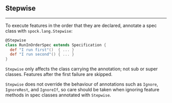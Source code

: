## Stepwise
----
To execute features in the order that they are declared, annotate a spec class with `spock.lang.Stepwise`:

```groovy
@Stepwise
class RunInOrderSpec extends Specification {
  def "I run first"()  { ... }
  def "I run second"() { ... }
}
```

`Stepwise` only affects the class carrying the annotation; not sub or super classes. Features after the first failure are skipped.

`Stepwise` does not override the behaviour of annotations such as `Ignore`, `IgnoreRest`, and `IgnoreIf`, so care should be taken when ignoring feature methods in spec classes annotated with `Stepwise`.
